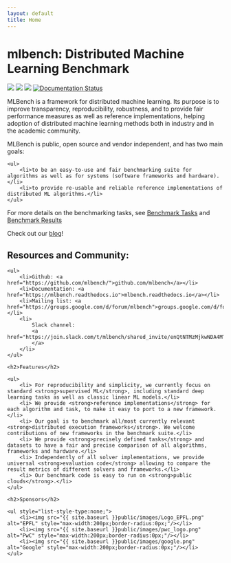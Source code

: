 ```yaml
---
layout: default
title: Home
---
```

<h1>mlbench: Distributed Machine Learning Benchmark</h1>

<a href="https://travis-ci.com/mlbench/mlbench-dashboard"><img src="https://travis-ci.com/mlbench/mlbench-dashboard.svg?branch=develop"></a>
<a href="https://travis-ci.com/mlbench/mlbench-core"><img src="https://travis-ci.com/mlbench/mlbench-core.svg?branch=develop"></a>
<a href="https://travis-ci.com/mlbench/mlbench-benchmarks"><img src="https://travis-ci.com/mlbench/mlbench-benchmarks.svg?branch=develop"></a>
<a href="https://mlbench.readthedocs.io/en/latest/?badge=latest"><img src="https://readthedocs.org/projects/mlbench/badge/?version=latest" alt="Documentation Status"></a>





<p>
MLBench is a framework for distributed machine learning. Its purpose is to improve transparency, reproducibility, robustness, and to provide fair performance measures as well as reference implementations, helping adoption of distributed machine learning methods both in industry and in the academic community.
</p>

<p>
MLBench is public, open source and vendor independent, and has two main goals:

    <ul>
        <li>to be an easy-to-use and fair benchmarking suite for algorithms as well as for systems (software frameworks and hardware).</li>
        <li>to provide re-usable and reliable reference implementations of distributed ML algorithms.</li>
    </ul>

</p>

<p>
 For more details on the benchmarking tasks, see <a href="https://mlbench.readthedocs.io/en/latest/benchmark-tasks.html"> Benchmark Tasks</a> and <a href="https://mlbench.readthedocs.io/en/latest/benchmark-tasks.html#benchmark-task-results">Benchmark Results</a>
</p>

<p>
Check out our <a href="https://mlbench.github.io/blog/">blog</a>!
</p>

<p>
<h2>Resources and Community:</h2>

    <ul>
        <li>Github: <a href="https://github.com/mlbench/">github.com/mlbench</a></li>
        <li>Documentation: <a href="https://mlbench.readthedocs.io">mlbench.readthedocs.io</a></li>
        <li>Mailing list: <a href="https://groups.google.com/d/forum/mlbench">groups.google.com/d/forum/mlbench</a></li>
        <li>
            Slack channel:
            <a href="https://join.slack.com/t/mlbench/shared_invite/enQtNTMzMjkwNDA4MTAyLWM2NTQ4OGNjMjFmZDdhMGQ2YzZkYmUyNzMxN2QxZjc2MmQyNjNiNjM3YWFlYzAwZjQ0Yzc0MTc3YWY5Zjg1ZjU">join.slack.com/t/mlbench/shared_invite/enQtNTMzMjkwNDA4MTAyLWM2NTQ4OGNjMjFmZDdhMGQ2YzZkYmUyNzMxN2QxZjc2MmQyNjNiNjM3YWFlYzAwZjQ0Yzc0MTc3YWY5Zjg1ZjU
            </a>
        </li>
    </ul>

    <h2>Features</h2>

    <ul>
        <li> For reproducibility and simplicity, we currently focus on standard <strong>supervised ML</strong>, including standard deep learning tasks as well as classic linear ML models.</li>
        <li> We provide <strong>reference implementations</strong> for each algorithm and task, to make it easy to port to a new framework.</li>
        <li> Our goal is to benchmark all/most currently relevant <strong>distributed execution frameworks</strong>. We welcome contributions of new frameworks in the benchmark suite.</li>
        <li> We provide <strong>precisely defined tasks</strong> and datasets to have a fair and precise comparison of all algorithms, frameworks and hardware.</li>
        <li> Independently of all solver implementations, we provide universal <strong>evaluation code</strong> allowing to compare the result metrics of different solvers and frameworks.</li>
        <li> Our benchmark code is easy to run on <strong>public clouds</strong>.</li>
    </ul>

    <h2>Sponsors</h2>

    <ul style="list-style-type:none;">
        <li><img src="{{ site.baseurl }}public/images/Logo_EPFL.png" alt="EPFL" style="max-width:200px;border-radius:0px;"/></li>
        <li><img src="{{ site.baseurl }}public/images/pwc_logo.png" alt="PwC" style="max-width:200px;border-radius:0px;"/></li>
        <li><img src="{{ site.baseurl }}public/images/google.png" alt="Google" style="max-width:200px;border-radius:0px;"/></li>
    </ul>

</p>

